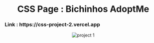 <h1 align="center">CSS Page : Bichinhos AdoptMe</h1>

<p align="center">
  <h3>
  Link : https://css-project-2.vercel.app
  </h3>
</p>

<div align="center">
  
![project 1](https://user-images.githubusercontent.com/55569181/170511149-e3211764-1064-4502-93cc-8365bc39de48.png)

</div>
